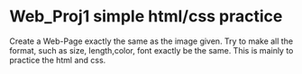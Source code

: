 Web_Proj1 simple html/css practice
========

Create a Web-Page exactly the same as the image given. Try to make all the format, such as size, length,color, font exactly be the same. This is mainly to practice the html and css.

